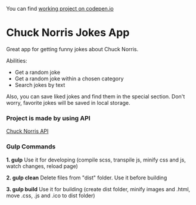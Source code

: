 You can find [working project on codepen.io](https://codepen.io/alexhuginn/full/PoPVXrG)

# Chuck Norris Jokes App

Great app for getting funny jokes about Chuck Norris.

Abilities:
* Get a random joke
* Get a random joke within a chosen category
* Search jokes by text

Also, you can save liked jokes and find them in the special section.
Don't worry, favorite jokes will be saved in local storage.

### Project is made by using API

[Chuck Norris API](https://api.chucknorris.io/)

### Gulp Commands

**1. gulp**
Use it for developing (compile scss, transpile js, minify css and js, watch changes, reload page)

**2. gulp clean**
Delete files from "dist" folder. Use it before building

**3. gulp build**
Use it for building (create dist folder, minify images and .html, move .css, .js and .ico to dist folder)
